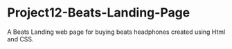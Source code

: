 # Project12-Beats-Landing-Page
A Beats Landing web page for buying beats headphones created using Html and CSS.
